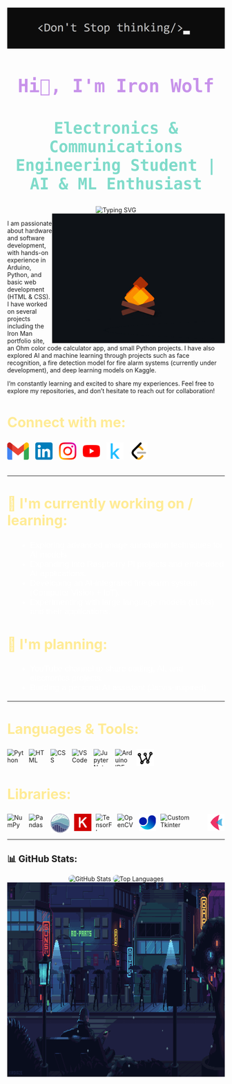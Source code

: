 ![alt text](<Screenshot 2024-11-10 210240.png>)

<h1 align="center" style="color: #C792EA; font-size: 3em; font-family: 'Teko', monospace;">
  <b>Hi👋, I'm Iron Wolf</b>
</h1>

<h2 align="center" style="color: #7FDBCA; font-family: 'Teko', monospace; font-size: 2.3rem;">
  Electronics & Communications Engineering Student | AI & ML Enthusiast
</h2>

<div align="center">
  <img src="https://readme-typing-svg.herokuapp.com?font=Fira+Code&pause=1000&width=435&lines=Hi+there%2C+Welcome+to+My+Profile!" alt="Typing SVG" />
</div>

<img align="right" alt="coding" width="400" src="fire.gif">

<p>
  I am passionate about hardware and software development, with hands-on experience in Arduino, Python, and basic web development (HTML & CSS). I have worked on several projects including the Iron Man portfolio site, an Ohm color code calculator app, and small Python projects. I have also explored AI and machine learning through projects such as face recognition, a fire detection model for fire alarm systems (currently under development), and deep learning models on Kaggle.
</p>
<p>
  I’m constantly learning and excited to share my experiences. Feel free to explore my repositories, and don’t hesitate to reach out for collaboration!
</p>

<h2 style="color: #FFEB95; font-size: 2rem;">
  Connect with me:
</h2>
<div style="display: flex; gap: 15px; padding-bottom: 20px;">
  <a href='mailto:woiron437@gmail.com'>
    <img src="icon/gmail.png" alt="Gmail" width="50" height="40">
  </a>
  <a href='https://www.linkedin.com/in/mostafa-mahmoud-72a024338/'>
    <img src="icon/linkedIn.png" alt="LinkedIn" width="40" height="40">
  </a>
  <a href='https://www.instagram.com/ironwolf.dev/'>
    <img src="icon/instagram.png" alt="Instagram" width="40" height="40">
  </a>
  <a href='https://www.youtube.com/@IronWolf-y6o'>
    <img src="icon/youtube.png" alt="YouTube" width="40" height="40">
  </a>
  <a href='https://www.kaggle.com/ironwolf437'>
    <img src="icon/kaggle.png" alt="Kaggle" width="40" height="40">
  </a>
  <a href='https://leetcode.com/u/IronWolf437/'>
    <img src="icon/leetcode.png" alt="LeetCode" width="40" height="40">
  </a>
</div>

---

<h2 style="color: #FFEB95; font-size: 2rem; ">
  🌱 I'm currently working on / learning:
</h2>
<ul style="font-family: 'Verdana', sans-serif; font-size: 1.2rem; color: #fff; margin-left: 20px;">
  <li>Exploring advanced image annotation techniques for AI models.</li>
  <li>Expanding into Raspberry Pi projects and embedded AI applications.</li>
  <li>Developing an AI-integrated fire alarm system (Computer Vision + IoT).</li>
  <li>Experimenting with large language models (LLMs) and their applications.</li>
</ul>

<h2 style="color: #FFEB95; font-size: 2rem; ">
  🔭 I'm planning:
</h2>
<ul style="font-family: 'Verdana', sans-serif; font-size: 1.2rem; color: #fff; margin-left: 20px;">
  <li>YouTube channel to share coding, AI, and electronics projects.</li>
  <li>Building a personal AI assistant (Jarvis-inspired).</li>
</ul>

---

<h2 style="color: #FFEB95; font-size: 2rem; ">
  Languages & Tools:
</h2>
<div align="left" style="display: flex; gap: 10px;">
  <img src="https://cdn.jsdelivr.net/gh/devicons/devicon/icons/python/python-original.svg" alt="Python" width="40" height="40"/>
  <img src="https://cdn.jsdelivr.net/gh/devicons/devicon/icons/html5/html5-original.svg" alt="HTML" width="40" height="40"/>
  <img src="https://cdn.jsdelivr.net/gh/devicons/devicon/icons/css3/css3-original.svg" alt="CSS" width="40" height="40"/>
  <img src="https://cdn.jsdelivr.net/gh/devicons/devicon/icons/vscode/vscode-original.svg" alt="VS Code" width="40" height="40"/>
  <img src="https://cdn.jsdelivr.net/gh/devicons/devicon/icons/jupyter/jupyter-original.svg" alt="Jupyter Notebook" width="40" height="40"/>
  <img src="https://cdn.jsdelivr.net/gh/devicons/devicon/icons/arduino/arduino-original.svg" alt="Arduino IDE" width="40" height="40"/>
  <img src="icon/wokwi.jpg" alt="Wokwi" height="40"/>
</div>

<h2 style="color: #FFEB95; font-size: 2rem; ">
  Libraries:
</h2>
<div align="left" style="display: flex; gap: 10px;">
  <img src="https://cdn.jsdelivr.net/gh/devicons/devicon/icons/numpy/numpy-original.svg" alt="NumPy" width="40" height="40"/>
  <img src="https://cdn.jsdelivr.net/gh/devicons/devicon/icons/pandas/pandas-original.svg" alt="Pandas" width="40" height="40"/>
  <img src="icon/seaborn.svg" alt="Seaborn" width="50" height="45"/>
  <img src="icon/keras.png" alt="Keras" width="40" height="40"/>
  <img src="https://cdn.jsdelivr.net/gh/devicons/devicon/icons/tensorflow/tensorflow-original.svg" alt="TensorFlow" width="40" height="40"/>
  <img src="https://cdn.jsdelivr.net/gh/devicons/devicon/icons/opencv/opencv-original.svg" alt="OpenCV" width="40" height="40"/>
  <img src="icon/ultralytics.png" alt="Ultralytics" height="40"/>
  <img src="icon/customtkinter.png" alt="Custom Tkinter" height="40"/>
  <img src="icon/flet.png" alt="Flet" height="40"/>
</div>

---

## 📊 GitHub Stats:
<div align="center">
  <img src="https://github-readme-stats.vercel.app/api?username=IronWolf437&theme=nightowl&show_icons=true&hide_border=true&count_private=true" alt="GitHub Stats" width="400" height="200" style="border-radius: 8px;"/>
  <img src="https://github-readme-stats.vercel.app/api/top-langs/?username=IronWolf437&theme=nightowl&show_icons=true&hide_border=true&layout=compact" alt="Top Languages" width="400" height="200" style="border-radius: 8px;"/>
</div>
  <!-- الصورة المتحركة -->
<img src="night.gif" alt="Jupyter Notebook" width="961" height="450"/>
